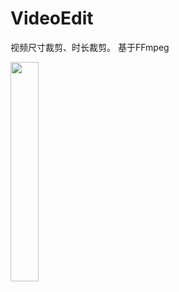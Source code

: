 # VideoEdit
视频尺寸裁剪、时长裁剪。 基于FFmpeg

<img src="https://github.com/FrankdeBoers/VideoEdit/blob/master/screenshot/videosave2.gif" width="30%">

